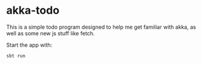 # akka-todo

This is a simple todo
program designed to 
help me get familiar with
akka, as well as some
new js stuff like fetch.

Start the app with:
```
sbt run
```
